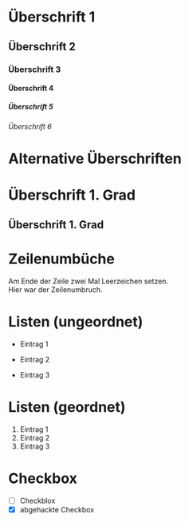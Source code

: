 # Überschrift 1
## Überschrift 2
### Überschrift 3
#### Überschrift 4
##### Überschrift 5
###### Überschrift 6

# Alternative Überschriften

Überschrift 1. Grad 
===

Überschrift 1. Grad 
---

# Zeilenumbüche

Am Ende der Zeile zwei Mal Leerzeichen setzen.    
Hier war der Zeilenumbruch.

# Listen (ungeordnet)

- Eintrag 1
+ Eintrag 2
* Eintrag 3

# Listen (geordnet)

1. Eintrag 1
2. Eintrag 2
3. Eintrag 3

# Checkbox 

- [ ] Checkblox
- [x] abgehackte Checkbox
